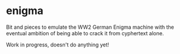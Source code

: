 # enigma
Bit and pieces to emulate the WW2 German Enigma machine with the eventual ambition of being able to crack it from cyphertext alone.

Work in progress, doesn't do anything yet!

